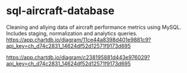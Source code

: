 # sql-aircraft-database
Cleaning and allying data of aircraft performance metrics using MySQL. Includes staging, normalization and analytics queries.
https://app.chartdb.io/diagram/11ce44a8398d401e9881c9?api_key=ch_d74c2831_14624df52d12571f9173d695


<https://app.chartdb.io/diagram/c238195881d443e976029?api_key=ch_d74c2831_14624df52d12571f9173d695>
